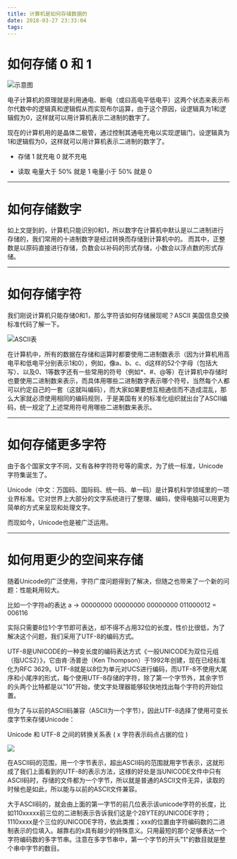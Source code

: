 ```yaml
---
title: 计算机是如何存储数据的
date: 2018-03-27 23:33:04
tags:
---
```


# 如何存储 0 和 1

![示意图](https://jrg-team.github.io/jrg-tasks/lessons/%E7%BC%96%E7%A8%8B%E5%88%9D%E7%BA%A7/ram.gif)

电子计算机的原理就是利用通电、断电（或曰高电平低电平）这两个状态来表示布尔代数中的逻辑真和逻辑假从而实现布尔运算，由于这个原因，设逻辑真为1和逻辑假为0，这样就可以用计算机表示二进制的数字了。

现在的计算机用的是晶体二极管，通过控制其通电充电以实现逻辑门，设逻辑真为1和逻辑假为0，这样就可以用计算机表示二进制的数字了。

- 存储
1 就充电
0 就不充电

- 读取
电量大于 50% 就是 1
电量小于 50% 就是 0

***

# 如何存储数字

如上文提到的，计算机只能识别0和1，所以数字在计算机中默认是以二进制进行存储的，我们常用的十进制数字是经过转换而存储到计算机中的。
而其中，正整数是以原码直接进行存储，负数会以补码的形式存储，小数会以浮点数的形式存储。

***

# 如何存储字符

我们刚说计算机只能存储0和1，那么字符该如何存储展现呢？ASCII 美国信息交换标准代码了解一下。

![ASCII表](https://jrg-team.github.io/jrg-tasks/lessons/%E7%BC%96%E7%A8%8B%E5%88%9D%E7%BA%A7/ascii.jpg)

在计算机中，所有的数据在存储和运算时都要使用二进制数表示（因为计算机用高电平和低电平分别表示1和0），例如，像a、b、c、d这样的52个字母（包括大写）、以及0、1等数字还有一些常用的符号（例如*、#、@等）在计算机中存储时也要使用二进制数来表示，而具体用哪些二进制数字表示哪个符号，当然每个人都可以约定自己的一套（这就叫编码），而大家如果要想互相通信而不造成混乱，那么大家就必须使用相同的编码规则，于是美国有关的标准化组织就出台了ASCII编码，统一规定了上述常用符号用哪些二进制数来表示。

***

# 如何存储更多字符

由于各个国家文字不同，又有各种字符符号等的需求，为了统一标准，Unicode 字符集诞生了。

Unicode（中文：万国码、国际码、统一码、单一码）是计算机科学领域里的一项业界标准。它对世界上大部分的文字系统进行了整理、编码，使得电脑可以用更为简单的方式来呈现和处理文字。

而现如今，Unicode也是被广泛运用。

***

# 如何用更少的空间来存储

随着Unicode的广泛使用，字符广度问题得到了解决，但随之也带来了一个新的问题：性能耗用较大。

比如一个字符a的表达 a -> 00000000 00000000 00000000 011000012 = 006116 

实际只需要8位1个字节即可表达，却不得不占用32位的长度，性价比很低，为了解决这个问题，我们采用了UTF-8的编码方式。

UTF-8是UNICODE的一种变长度的编码表达方式《一般UNICODE为双位元组（指UCS2）》，它由肯·汤普逊（Ken Thompson）于1992年创建，现在已经标准化为RFC 3629。UTF-8就是以8位为单元对UCS进行编码，而UTF-8不使用大尾序和小尾序的形式，每个使用UTF-8存储的字符，除了第一个字节外，其余字节的头两个比特都是以"10"开始，使文字处理器能够较快地找出每个字符的开始位置。

但为了与以前的ASCII码兼容（ASCII为一个字节），因此UTF-8选择了使用可变长度字节来存储Unicode：

Unicode 和 UTF-8 之间的转换关系表 ( x 字符表示码点占据的位 )

![](http://ww1.sinaimg.cn/large/7dbf9c78ly1fpsl0l6dhyj20zs08y0tm.jpg)

在ASCII码的范围，用一个字节表示，超出ASCII码的范围就用字节表示，这就形成了我们上面看到的UTF-8的表示方法，这様的好处是当UNICODE文件中只有ASCII码时，存储的文件都为一个字节，所以就是普通的ASCII文件无异，读取的时候也是如此，所以能与以前的ASCII文件兼容。

大于ASCII码的，就会由上面的第一字节的前几位表示该unicode字符的长度，比如110xxxxx前三位的二进制表示告诉我们这是个2BYTE的UNICODE字符；1110xxxx是个三位的UNICODE字符，依此类推；xxx的位置由字符编码数的二进制表示的位填入。越靠右的x具有越少的特殊意义。只用最短的那个足够表达一个字符编码数的多字节串。注意在多字节串中，第一个字节的开头"1"的数目就是整个串中字节的数目。